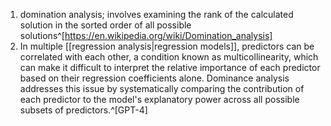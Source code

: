 1. domination analysis; involves examining the rank of the calculated solution in the sorted order of all possible solutions^[https://en.wikipedia.org/wiki/Domination_analysis]
2. In multiple [[regression analysis|regression models]], predictors can be correlated with each other, a condition known as multicollinearity, which can make it difficult to interpret the relative importance of each predictor based on their regression coefficients alone. Dominance analysis addresses this issue by systematically comparing the contribution of each predictor to the model's explanatory power across all possible subsets of predictors.^[GPT-4]